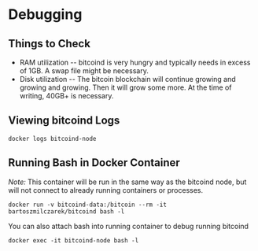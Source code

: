 # Debugging

## Things to Check

* RAM utilization -- bitcoind is very hungry and typically needs in excess of 1GB.  A swap file might be necessary.
* Disk utilization -- The bitcoin blockchain will continue growing and growing and growing.  Then it will grow some more.  At the time of writing, 40GB+ is necessary.

## Viewing bitcoind Logs

    docker logs bitcoind-node


## Running Bash in Docker Container

*Note:* This container will be run in the same way as the bitcoind node, but will not connect to already running containers or processes.

    docker run -v bitcoind-data:/bitcoin --rm -it bartoszmilczarek/bitcoind bash -l

You can also attach bash into running container to debug running bitcoind

    docker exec -it bitcoind-node bash -l


